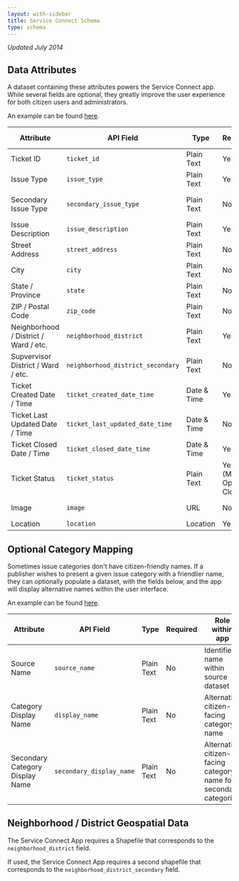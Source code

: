 ```yaml
---
layout: with-sidebar
title: Service Connect Schema
type: schema
---
```


_Updated July 2014_

## Data Attributes

A dataset containing these attributes powers the Service Connect app.  While several fields are optional, they greatly improve the user experience for both citizen users and administrators.  

An example can be found [here](https://scs.demo.socrata.com/Government/NOLA-311-App-Data/kdi4-pasu).  

| Attribute                             | API Field                          | Type        | Required | Role within app                     |
| ---                                   | ---                                | ---         | ---      | ---                                 |
| Ticket ID                             | `ticket_id`                        | Plain Text  | Yes      | Unique ID, search                   |
| Issue Type                            | `issue_type`                       | Plain Text  | Yes      | Categorization, filtering           |
| Secondary Issue Type                  | `secondary_issue_type`             | Plain Text  | No       | Secondary categorization, filtering |
| Issue Description                     | `issue_description`                | Plain Text  | Yes      | User-facing context                 |
| Street Address                        | `street_address`                   | Plain Text  | No       | Search                              |
| City                                  | `city`                             | Plain Text  | No       | Search                              |
| State / Province                      | `state`                            | Plain Text  | No       | Search                              |
| ZIP / Postal Code                     | `zip_code`                         | Plain Text      | No       | Search                              |
| Neighborhood / District / Ward / etc. | `neighborhood_district`            | Plain Text  | Yes      | Filtering, categorization           |
| Supvervisor District / Ward / etc.    | `neighborhood_district_secondary`  | Plain Text  | No       | Filtering, categorization           |
| Ticket Created Date / Time            | `ticket_created_date_time`         | Date & Time | Yes      | Filtering, charting                 |
| Ticket Last Updated Date / Time       | `ticket_last_updated_date_time`    | Date & Time | No       | Filtering, charting                 |
| Ticket Closed Date / Time             | `ticket_closed_date_time`          | Date & Time | Yes      | Filtering, charting                 |
| Ticket Status                         | `ticket_status`                    | Plain Text  | Yes (Must be Open or Closed)     | Filtering, charting                 |
| Image                                 | `image`                            | URL         | No       | User-facing context                 |
| Location                              | `location`                         | Location    | Yes      | Mapping                             |

## Optional Category Mapping

Sometimes issue categories don't have citizen-friendly names.  If a publisher wishes to present a given issue category with a friendlier name, they can optionally populate a dataset, with the fields below, and the app will display alternative names within the user interface.  

An example can be found [here](https://scs.demo.socrata.com/Government/NOLA-311-Category-Names/n4pj-tfiu).  

| Attribute                       | API Field                | Type       | Required | Role within app                                                   |
| ---                             | ---                      | ---        | ---      | ---                                                               |
| Source Name                     | `source_name`            | Plain Text | No       | Identifies name within source dataset                             |
| Category Display Name           | `display_name`           | Plain Text | No       | Alternative citizen-facing category name                          |
| Secondary Category Display Name | `secondary_display_name` | Plain Text | No       | Alternative citizen-facing category name for secondary categories |

## Neighborhood / District Geospatial Data

The Service Connect App requires a Shapefile that corresponds to the `neighborhood_district` field.

If used, the Service Connect App requires a second shapefile that corresponds to the `neighborhood_district_secondary` field.
